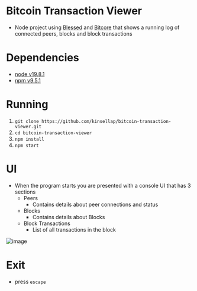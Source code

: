 # Bitcoin Transaction Viewer
- Node project using [Blessed](https://www.npmjs.com/package/blessed) and [Bitcore](https://www.npmjs.com/package/bitcore) that shows a running log of connected peers, blocks and block transactions
    
# Dependencies  
- [node v19.8.1](https://docs.npmjs.com/downloading-and-installing-node-js-and-npm) 
- [npm v9.5.1](https://docs.npmjs.com/downloading-and-installing-node-js-and-npm) 

# Running
1. `git clone https://github.com/kinsellap/bitcoin-transaction-viewer.git`
2. `cd bitcoin-transaction-viewer`
3. `npm install`
4. `npm start`

# UI 
- When the program starts you are presented with a console UI that has 3 sections
  - Peers
    - Contains details about peer connections and status
  - Blocks
    - Contains details about Blocks
  - Block Transactions
    - List of all transactions in the block 

![image](https://user-images.githubusercontent.com/112111540/236702033-43498aa9-8955-4c57-8f9a-30301c3ad94e.png)

# Exit
- press `escape`
